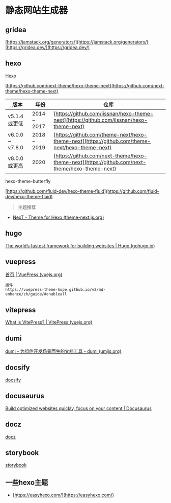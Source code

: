 # 静态网站生成器

## gridea

[https://jamstack.org/generators/](https://jamstack.org/generators/)
[https://gridea.dev/](https://gridea.dev/)

## hexo

[Hexo](https://hexo.io/zh-cn/index.html)

[https://github.com/next-theme/hexo-theme-next](https://github.com/next-theme/hexo-theme-next)

| 版本            | 年份        | 仓库                                                                                           |
| --------------- | ----------- | ---------------------------------------------------------------------------------------------- |
| v5.1.4 或更低   | 2014 ~ 2017 | [https://github.com/iissnan/hexo-theme-next](https://github.com/iissnan/hexo-theme-next)       |
| v6.0.0 ~ v7.8.0 | 2018 ~ 2019 | [https://github.com/theme-next/hexo-theme-next](https://github.com/theme-next/hexo-theme-next) |
| v8.0.0 或更高   | 2020        | [https://github.com/next-theme/hexo-theme-next](https://github.com/next-theme/hexo-theme-next) |

hexo-theme-butterfly

[https://github.com/fluid-dev/hexo-theme-fluid](https://github.com/fluid-dev/hexo-theme-fluid)

> 主题推荐

- [NexT - Theme for Hexo (theme-next.js.org)](https://theme-next.js.org/)

## hugo

[The world’s fastest framework for building websites | Hugo (gohugo.io)](https://gohugo.io/)

## vuepress

[首页 | VuePress (vuejs.org)](https://v2.vuepress.vuejs.org/zh/)  

```text
插件
https://vuepress-theme-hope.github.io/v2/md-enhance/zh/guide/#enableall
```

## vitepress

[What is VitePress? | VitePress (vuejs.org)](https://vitepress.vuejs.org/)

## dumi

[dumi - 为组件开发场景而生的文档工具 - dumi (umijs.org)](https://d.umijs.org/zh-CN)

## docsify

[docsify](https://docsify.js.org/#/)

## docusaurus

[Build optimized websites quickly, focus on your content | Docusaurus](https://www.docusaurus.io/)

## docz

[docz](https://github.com/doczjs/docz/)

## storybook

[storybook](https://github.com/storybookjs/storybook/)

## 一些hexo主题

- [https://easyhexo.com/](https://easyhexo.com/)
